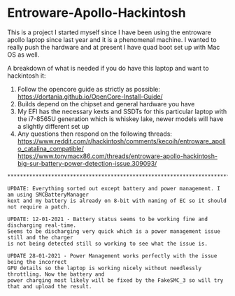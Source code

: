 # Entroware-Apollo-Hackintosh

This is a project I started myself since I have been using the entroware apollo laptop since last year and it is a phenomenal machine. I wanted to really push the hardware and at present I have quad boot set up with Mac OS as well.

A breakdown of what is needed if you do have this laptop and want to hackintosh it:
  1. Follow the opencore guide as strictly as possible:
  https://dortania.github.io/OpenCore-Install-Guide/
  2. Builds depend on the chipset and general hardware you have
  3. My EFI has the necessary kexts and SSDTs for this particular laptop with the i7-8565U generation which is whiskey lake, newer models will have a slightly different set up
  4. Any questions then respond on the following threads:
    https://www.reddit.com/r/hackintosh/comments/kecoih/entroware_apollo_catalina_compatible/
    https://www.tonymacx86.com/threads/entroware-apollo-hackintosh-big-sur-battery-power-detection-issue.309093/
    
    ******************************************************************************************
    
    UPDATE: Everything sorted out except battery and power management. I am using SMCBatteryManager 
    kext and my battery is already on 8-bit with naming of EC so it should not require a patch.
    
    UPDATE: 12-01-2021 - Battery status seems to be working fine and discharging real-time.
    Seems to be discharging very quick which is a power management issue still and the charger
    is not being detected still so working to see what the issue is.
    
    UPDATE 28-01-2021 - Power Management works perfectly with the issue being the incorrect
    GPU details so the laptop is working nicely without needlessly throttling. Now the battery and
    power charging most likely will be fixed by the FakeSMC_3 so will try that and upload the result.
